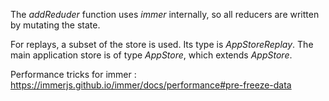 The *addReduder* function uses *immer* internally, so all reducers are written by mutating the state.

For replays, a subset of the store is used. Its type is *AppStoreReplay*. The main application store is of type *AppStore*, which extends *AppStore*.

Performance tricks for immer : https://immerjs.github.io/immer/docs/performance#pre-freeze-data

